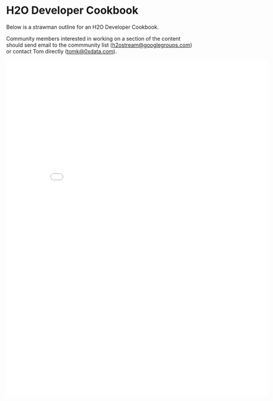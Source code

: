 # H2O Developer Cookbook

Below is a strawman outline for an H2O Developer Cookbook.

Community members interested in working on a section of the content
should send email to the commmunity list (h2ostream@googlegroups.com)
or contact Tom directly (tomk@0xdata.com).

<div style="margin-top:10px;">
  <iframe width=700 height=900 src="../bits/H2ODeveloperCookbook.pdf" frameborder="0" allowfullscreen></iframe>
</div>

